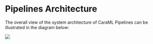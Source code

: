 # Pipelines Architecture

The overall view of the system architecture of CaraML Pipelines can be illustrated in the diagram below:

![](https://lucid.app/publicSegments/view/17f0098e-5a58-4274-ac67-eb7477535915/image.png)
